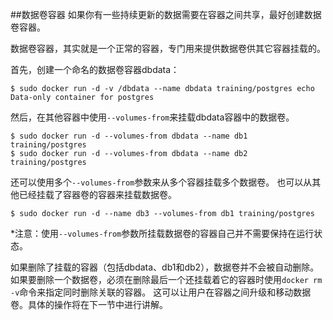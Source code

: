 ##数据卷容器
如果你有一些持续更新的数据需要在容器之间共享，最好创建数据卷容器。

数据卷容器，其实就是一个正常的容器，专门用来提供数据卷供其它容器挂载的。

首先，创建一个命名的数据卷容器dbdata：
```
$ sudo docker run -d -v /dbdata --name dbdata training/postgres echo Data-only container for postgres
```
然后，在其他容器中使用`--volumes-from`来挂载dbdata容器中的数据卷。
```
$ sudo docker run -d --volumes-from dbdata --name db1 training/postgres
$ sudo docker run -d --volumes-from dbdata --name db2 training/postgres
```
还可以使用多个`--volumes-from`参数来从多个容器挂载多个数据卷。
也可以从其他已经挂载了容器卷的容器来挂载数据卷。
```
$ sudo docker run -d --name db3 --volumes-from db1 training/postgres
```
*注意：使用`--volumes-from`参数所挂载数据卷的容器自己并不需要保持在运行状态。

如果删除了挂载的容器（包括dbdata、db1和db2），数据卷并不会被自动删除。如果要删除一个数据卷，必须在删除最后一个还挂载着它的容器时使用`docker rm -v`命令来指定同时删除关联的容器。
这可以让用户在容器之间升级和移动数据卷。具体的操作将在下一节中进行讲解。
